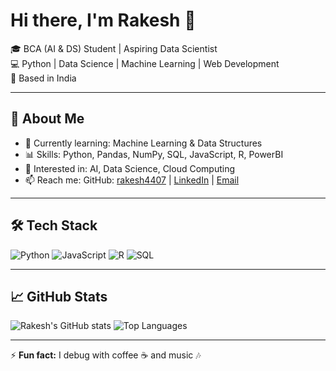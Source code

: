 # Hi there, I'm Rakesh 👋

🎓 BCA (AI & DS) Student | Aspiring Data Scientist  
💻 Python | Data Science | Machine Learning | Web Development  
📍 Based in India  

---

## 🚀 About Me
- 🌱 Currently learning: Machine Learning & Data Structures
- 📊 Skills: Python, Pandas, NumPy, SQL, JavaScript, R, PowerBI
- 🚀 Interested in: AI, Data Science, Cloud Computing
- 📫 Reach me: GitHub: [rakesh4407](https://github.com/rakesh4407)  | [LinkedIn](https://www.linkedin.com/in/rakesh-g-9a5a4a325) | [Email](mailto:rakee4407@gmail.com) 


---

## 🛠 Tech Stack
![Python](https://img.shields.io/badge/Python-3776AB?style=for-the-badge&logo=python&logoColor=white)
![JavaScript](https://img.shields.io/badge/JavaScript-323330?style=for-the-badge&logo=javascript&logoColor=F7DF1E)
![R](https://img.shields.io/badge/R-276DC3?style=for-the-badge&logo=r&logoColor=white)
![SQL](https://img.shields.io/badge/SQL-4479A1?style=for-the-badge&logo=postgresql&logoColor=white)

---

## 📈 GitHub Stats
![Rakesh's GitHub stats](https://github-readme-stats.vercel.app/api?username=YourGitHubUsername&show_icons=true&theme=radical)
![Top Languages](https://github-readme-stats.vercel.app/api/top-langs/?username=YourGitHubUsername&layout=compact&theme=radical)

---

⚡ **Fun fact:** I debug with coffee ☕ and music 🎶
